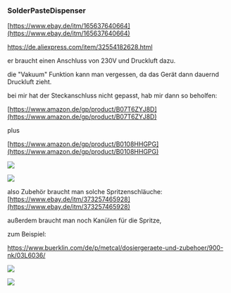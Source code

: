### SolderPasteDispenser

[https://www.ebay.de/itm/165637640664](https://www.ebay.de/itm/165637640664)

https://de.aliexpress.com/item/32554182628.html

er braucht einen Anschluss von 230V und Druckluft dazu. 

die "Vakuum" Funktion kann man vergessen, da das Gerät dann dauernd Druckluft zieht. 

bei mir hat der Steckanschluss nicht gepasst, hab mir dann so beholfen:

[https://www.amazon.de/gp/product/B07T6ZYJ8D](https://www.amazon.de/gp/product/B07T6ZYJ8D)

plus 

[https://www.amazon.de/gp/product/B0108HHGPG](https://www.amazon.de/gp/product/B0108HHGPG)

![](https://user-images.githubusercontent.com/69573151/204136064-71392951-fe6c-4b94-8734-a278e9f005db.jpg)

![](https://user-images.githubusercontent.com/69573151/204136081-808a8119-c3af-4d6a-9eb3-c037027709f5.jpg)

also Zubehör braucht man solche Spritzenschläuche: [https://www.ebay.de/itm/373257465928](https://www.ebay.de/itm/373257465928)

außerdem braucht man noch Kanülen für die Spritze, 

zum Beispiel:

https://www.buerklin.com/de/p/metcal/dosiergeraete-und-zubehoer/900-nk/03L6036/

![](https://user-images.githubusercontent.com/69573151/203067398-06f74400-4666-48e1-b82b-5fc818da7e4d.jpg)

![](https://user-images.githubusercontent.com/69573151/203069319-194c7f4e-b3e1-4f18-981e-082103b6177b.jpg)
